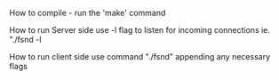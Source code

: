 How to compile
    - run the 'make' command

How to run Server side
    use -l flag to listen for incoming connections
        ie. "./fsnd -l <FILENAME>

How to run client side
    use command "./fsnd" appending any necessary flags
    
